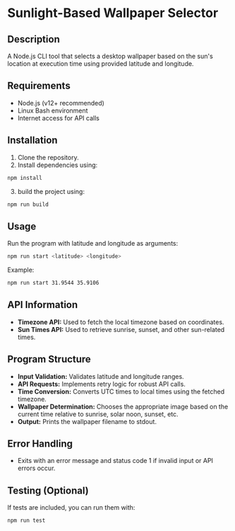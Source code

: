 # Sunlight-Based Wallpaper Selector

## Description
A Node.js CLI tool that selects a desktop wallpaper based on the sun's location at execution time using provided latitude and longitude.

## Requirements
- Node.js (v12+ recommended)
- Linux Bash environment
- Internet access for API calls

## Installation
1. Clone the repository.
2. Install dependencies using:
```bash
npm install
```
3. build the project using:

```bash
npm run build
```

## Usage

Run the program with latitude and longitude as arguments:

```bash
npm run start <latitude> <longitude>
```

Example:

```bash
npm run start 31.9544 35.9106
```
## API Information
- **Timezone API:** Used to fetch the local timezone based on coordinates.
- **Sun Times API:** Used to retrieve sunrise, sunset, and other sun-related times.

## Program Structure
- **Input Validation:** Validates latitude and longitude ranges.
- **API Requests:** Implements retry logic for robust API calls.
- **Time Conversion:** Converts UTC times to local times using the fetched timezone.
- **Wallpaper Determination:** Chooses the appropriate image based on the current time relative to sunrise, solar noon, sunset, etc.
- **Output:** Prints the wallpaper filename to stdout.

## Error Handling
- Exits with an error message and status code 1 if invalid input or API errors occur.

## Testing (Optional)
If tests are included, you can run them with:
```bash
npm run test
```